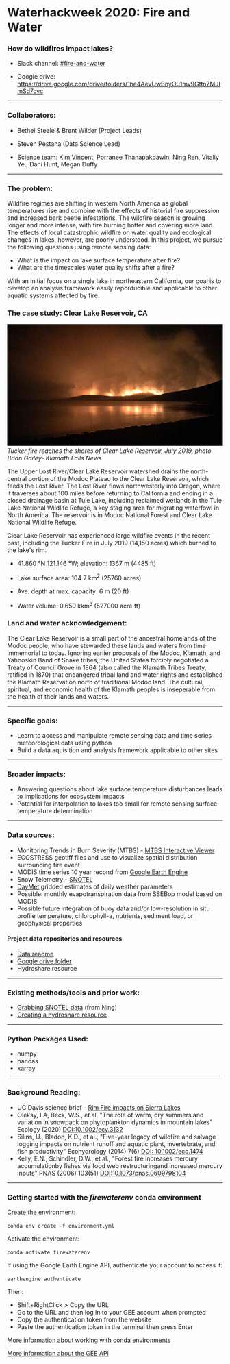 # Waterhackweek 2020: Fire and Water
### How do wildfires impact lakes?

* Slack channel: [#fire-and-water](https://waterhackweek2020.slack.com/messages/C019MP15H70) 

* Google drive: https://drive.google.com/drive/folders/1he4AevUwBnyOu1mv9Gttn7MJImSd7cvc

---

### Collaborators:
* Bethel Steele & Brent Wilder (Project Leads)
* Steven Pestana (Data Science Lead)

* Science team: Kim Vincent, Porranee Thanapakpawin, Ning Ren, Vitaliy Ye., Dani Hunt, Megan Duffy

---

### The problem:

Wildfire regimes are shifting in western North America as global temperatures rise and combine with the effects of historial fire suppression and increased bark beetle infestations. The wildfire season is growing longer and more intense, with fire burning hotter and covering more land. The effects of local catastrophic wildfire on water quality and ecological changes in lakes, however, are poorly understood. In this project, we pursue the following questions using remote sensing data:

* What is the impact on lake surface temperature after fire?
* What are the timescales water quality shifts after a fire?

With an initial focus on a single lake in northeastern California, our goal is to develop an analysis framework easily reporducible and applicable to other aquatic systems affected by fire.

### The case study: Clear Lake Reservoir, CA

![Tucker fire reaches Clear Lake in 2019](https://github.com/MeganEDuffy/whw2020_firewater/blob/master/tucker-fire-clear.jpeg)
*Tucker fire reaches the shores of Clear Lake Reservoir, July 2019, photo Brian Gailey- Klamath Falls News*

The Upper Lost River/Clear Lake Reservoir watershed drains the north-central portion of the Modoc Plateau to the Clear Lake Reservoir, which feeds the Lost River. The Lost River flows northwesterly into Oregon, where it traverses about 100 miles before returning to California and ending in a closed drainage basin at Tule Lake, including reclaimed wetlands in the Tule Lake National Wildlife Refuge, a key staging area for migrating waterfowl in North America. The reservoir is in Modoc National Forest and Clear Lake National Wildlife Refuge.

Clear Lake Reservoir has experienced large wildfire events in the recent past, including the Tucker Fire in July 2019 (14,150 acres) which burned to the lake's rim.

- 41.860 °N 121.146 °W; elevation: 1367 m (4485 ft)

- Lake surface area: 104 7 km<sup>2</sup> (25760 acres)

- Ave. depth at max. capacity: 6 m (20 ft)

- Water volume: 0.650 kkm<sup>3</sup> (527000 acre⋅ft)

### Land and water acknowledgement: 

The Clear Lake Reservoir is a small part of the ancestral homelands of the Modoc people, who have stewarded these lands and waters from time immemorial to today. Ignoring earlier proposals of the Modoc, Klamath, and Yahooskin Band of Snake tribes, the United States forcibly negotiated a Treaty of Council Grove in 1864 (also called the Klamath Tribes Treaty, ratified in 1870) that endangered tribal land and water rights and established the Klamath Reservation north of traditional Modoc land. The cultural, spiritual, and economic health of the Klamath peoples is inseperable from the health of their lands and waters.

---

### Specific goals:
* Learn to access and manipulate remote sensing data and time series meteorological data using python
* Build a data aquisition and analysis framework applicable to other sites

---

### Broader impacts:

* Answering questions about lake surface temperature disturbances leads to implications for ecosystem impacts 
* Potential for interpolation to lakes too small for remote sensing surface temperature determination

---

### Data sources:

* Monitoring Trends in Burn Severity (MTBS) - [MTBS Interactive Viewer](https://www.mtbs.gov/viewer/index.html)
* ECOSTRESS geotiff files and use to visualize spatial distribution surrounding fire event
* MODIS time series 10 year recond from [Google Earth Engine](https://earthengine.google.com/)
* Snow Telemetry - [SNOTEL](https://www.nrcs.usda.gov/wps/portal/wcc/home/quicklinks/imap#version=125&elements=&networks=!&states=!&counties=!&hucs=&minElevation=&maxElevation=&elementSelectType=all&activeOnly=true&activeForecastPointsOnly=false&hucLabels=false&hucIdLabels=false&hucParameterLabels=true&stationLabels=&overlays=&hucOverlays=2&basinOpacity=75&basinNoDataOpacity=25&basemapOpacity=100&maskOpacity=0&mode=data&openSections=dataElement,parameter,date,basin,options,elements,location,networks&controlsOpen=true&popup=&popupMulti=&base=esriNgwm&displayType=station&basinType=6&dataElement=WTEQ&depth=-8&parameter=PCTMED&frequency=DAILY&duration=I&customDuration=&dayPart=E&year=2020&month=8&day=31&monthPart=E&forecastPubMonth=6&forecastPubDay=1&forecastExceedance=50&seqColor=1&divColor=7&scaleType=D&scaleMin=&scaleMax=&referencePeriodType=POR&referenceBegin=1981&referenceEnd=2010&minimumYears=20&hucAssociations=true&lat=42.1008&lon=-121.0913&zoom=10.0) 
* [DayMet](https://daymet.ornl.gov/) gridded estimates of daily weather parameters
* Possible: monthly evapotranspiration data from SSEBop model based on MODIS
* Possible future integration of buoy data and/or low-resolution in situ profile temperature, chlorophyll-a, nutrients, sediment load, or geophysical properties

#### Project data repositories and resources

* [Data readme](https://github.com/waterhackweek/whw2020_firewater/tree/master/data)
* [Google drive folder](https://drive.google.com/drive/folders/1he4AevUwBnyOu1mv9Gttn7MJImSd7cvc)
* Hydroshare resource

---

### Existing methods/tools and prior work:

* [Grabbing SNOTEL data](https://github.com/renjianning/whw2020_firewater/tree/master/Scripts) (from Ning)
* [Creating a hydroshare resource](https://www.hydroshare.org/resource/7015162a158648ba95ff547a6eb753ba/)


---

### Python Packages Used:

* numpy
* pandas
* xarray

---

### Background Reading:

* UC Davis science brief - [Rim Fire impacts on Sierra Lakes](https://tahoe.ucdavis.edu/rim-fire)
* Oleksy, I.A, Beck, W.S., et al. "The role of warm, dry summers and variation in snowpack on phytoplankton dynamics in mountain lakes" Ecology (2020) [DOI:10.1002/ecy.3132](https://esajournals.onlinelibrary.wiley.com/doi/abs/10.1002/ecy.3132)
* Silins, U., Bladon, K.D., et al., "Five-year legacy of wildfire and salvage logging impacts on nutrient runoff and aquatic plant, invertebrate, and fish productivity" Ecohydrology (2014) 7(6) [DOI: 10.1002/eco.1474](https://onlinelibrary-wiley-com.offcampus.lib.washington.edu/doi/full/10.1002/eco.1474)
* Kelly, E.N., Schindler, D.W., et al., "Forest fire increases mercury accumulationby fishes via food web restructuringand increased mercury inputs" PNAS (2006) 103(51) [DOI:10.1073/pnas.0609798104](https://www.ncbi.nlm.nih.gov/pmc/articles/PMC1693476/)

---

### Getting started with the *firewaterenv* conda environment

Create the environment:

`conda env create -f environment.yml`

Activate the environment:

`conda activate firewaterenv`

If using the Google Earth Engine API, authenticate your account to access it:

`earthengine authenticate`

Then:
* Shift+RightClick > Copy the URL
* Go to the URL and then log in to your GEE account when prompted
* Copy the authentication token from the website
* Paste the authentication token in the terminal then press Enter


[More information about working with conda environments](https://docs.conda.io/projects/conda/en/latest/user-guide/tasks/manage-environments.html#sharing-an-environment)

[More information about the GEE API](https://developers.google.com/earth-engine/guides/python_install-conda)